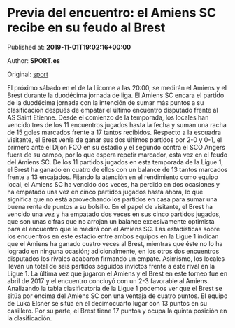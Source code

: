 
# Previa del encuentro: el Amiens SC recibe en su feudo al Brest

Published at: **2019-11-01T19:02:16+00:00**

Author: **SPORT.es**

Original: [sport](https://www.sport.es/es/noticias/liga-francia/previa-del-encuentro-el-amiens-sc-recibe-en-su-feudo-al-brest-7710817)

El próximo sábado en el de la Licorne a las 20:00, se medirán el Amiens y el Brest durante la duodécima jornada de liga.
El Amiens SC encara el partido de la duodécima jornada con la intención de sumar más puntos a su clasificación después de empatar el último encuentro disputado frente al AS Saint Etienne. Desde el comienzo de la temporada, los locales han vencido tres de los 11 encuentros jugados hasta la fecha y suman una racha de 15 goles marcados frente a 17 tantos recibidos.
Respecto a la escuadra visitante, el Brest venía de ganar sus dos últimos partidos por 2-0 y 0-1, el primero ante el Dijon FCO en su estadio y el segundo contra el SCO Angers fuera de su campo, por lo que espera repetir marcador, esta vez en el feudo del Amiens SC. De los 11 partidos jugados en esta temporada de la Ligue 1, el Brest ha ganado en cuatro de ellos con un balance de 13 tantos marcados frente a 13 encajados.
Fijando la atención en el rendimiento como equipo local, el Amiens SC ha vencido dos veces, ha perdido en dos ocasiones y ha empatado una vez en cinco partidos jugados hasta ahora, lo que significa que no está aprovechando los partidos en casa para sumar una buena renta de puntos a su bolsillo. En el papel de visitante, el Brest ha vencido una vez y ha empatado dos veces en sus cinco partidos jugados, que son unas cifras que no arrojan un balance excesivamente optimista para el encuentro que le medirá con el Amiens SC.
Las estadísticas sobre los encuentros en este estadio entre ambos equipos en la Ligue 1 indican que el Amiens ha ganado cuatro veces al Brest, mientras que éste no lo ha logrado en ninguna ocasión; adicionalmente, en los otros dos encuentros disputados los rivales acabaron firmando un empate. Asimismo, los locales llevan un total de seis partidos seguidos invictos frente a este rival en la Ligue 1. La última vez que jugaron el Amiens y el Brest en este torneo fue en abril de 2017 y el encuentro concluyó con un 2-3 favorable al Amiens.
Analizando la tabla clasificatoria de la Ligue 1 podemos ver que el Brest se sitúa por encima del Amiens SC con una ventaja de cuatro puntos. El equipo de Luka Elsner se sitúa en el decimocuarto lugar con 13 puntos en su casillero. Por su parte, el Brest tiene 17 puntos y ocupa la quinta posición en la clasificación.
